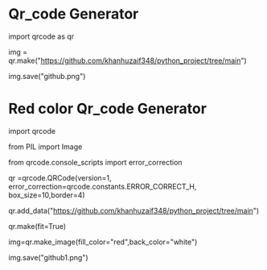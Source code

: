 #  Qr_code Generator 

import qrcode as qr


img = qr.make("https://github.com/khanhuzaif348/python_project/tree/main")


img.save("github.png")





#  Red color  Qr_code Generator 

import qrcode

from PIL import Image


from qrcode.console_scripts import error_correction

qr =qrcode.QRCode(version=1,
                  error_correction=qrcode.constants.ERROR_CORRECT_H,
                  box_size=10,border=4)
                  
qr.add_data("https://github.com/khanhuzaif348/python_project/tree/main")

qr.make(fit=True)

img=qr.make_image(fill_color="red",back_color="white")

img.save("github1.png")

